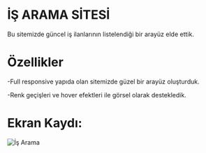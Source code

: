 # İŞ ARAMA SİTESİ

Bu sitemizde güncel iş ilanlarının listelendiği bir arayüz elde ettik.

# Özellikler
-Full responsive yapıda olan sitemizde güzel bir arayüz oluşturduk.

-Renk geçişleri ve hover efektleri ile görsel olarak destekledik.

# Ekran Kaydı:

![İş Arama](https://github.com/SerdarGEBEN/Bootstrap-proje/assets/163846222/5be65e93-59d0-40e9-b4ea-bb50ab97cc19)

